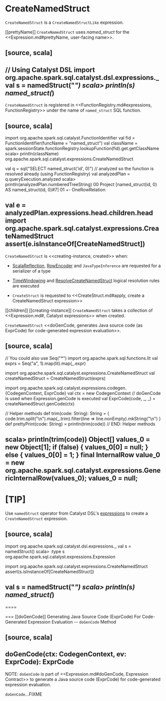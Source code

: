 # CreateNamedStruct

`CreateNamedStruct` is a `CreateNamedStructLike` expression.

[[prettyName]]
`CreateNamedStruct` uses *named_struct* for the <<Expression.md#prettyName, user-facing name>>.

[source, scala]
----
// Using Catalyst DSL
import org.apache.spark.sql.catalyst.dsl.expressions._
val s = namedStruct("*")
scala> println(s)
named_struct(*)
----

`CreateNamedStruct` is registered in <<FunctionRegistry.md#expressions, FunctionRegistry>> under the name of `named_struct` SQL function.

[source, scala]
----
import org.apache.spark.sql.catalyst.FunctionIdentifier
val fid = FunctionIdentifier(funcName = "named_struct")
val className = spark.sessionState.functionRegistry.lookupFunction(fid).get.getClassName
scala> println(className)
org.apache.spark.sql.catalyst.expressions.CreateNamedStruct

val q = sql("SELECT named_struct('id', 0)")
// analyzed so the function is resolved already (using FunctionRegistry)
val analyzedPlan = q.queryExecution.analyzed
scala> println(analyzedPlan.numberedTreeString)
00 Project [named_struct(id, 0) AS named_struct(id, 0)#7]
01 +- OneRowRelation

val e = analyzedPlan.expressions.head.children.head
import org.apache.spark.sql.catalyst.expressions.CreateNamedStruct
assert(e.isInstanceOf[CreateNamedStruct])
----

`CreateNamedStruct` is <<creating-instance, created>> when:

* [ScalaReflection](../ScalaReflection.md#serializerFor), [RowEncoder](../RowEncoder.md#serializerFor) and `JavaTypeInference` are requested for a serializer of a type

* [TimeWindowing](../logical-analysis-rules/TimeWindowing.md) and [ResolveCreateNamedStruct](../logical-analysis-rules/ResolveCreateNamedStruct.md) logical resolution rules are executed

* `CreateStruct` is requested to <<CreateStruct.md#apply, create a CreateNamedStruct expression>>

[[children]]
[[creating-instance]]
`CreateNamedStruct` takes a collection of <<Expression.md#, Catalyst expressions>> when created.

`CreateNamedStruct` <<doGenCode, generates Java source code (as ExprCode) for code-generated expression evaluation>>.

[source, scala]
----
// You could also use Seq("*")
import org.apache.spark.sql.functions.lit
val exprs = Seq("a", 1).map(lit).map(_.expr)

import org.apache.spark.sql.catalyst.expressions.CreateNamedStruct
val createNamedStruct = CreateNamedStruct(exprs)

import org.apache.spark.sql.catalyst.expressions.codegen.{CodegenContext, ExprCode}
val ctx = new CodegenContext
// doGenCode is used when Expression.genCode is executed
val ExprCode(code, _, _) = createNamedStruct.genCode(ctx)

// Helper methods
def trim(code: String): String = {
  code.trim.split("\n").map(_.trim).filter(line => line.nonEmpty).mkString("\n")
}
def prettyPrint(code: String) = println(trim(code))
// END: Helper methods

scala> println(trim(code))
Object[] values_0 = new Object[1];
if (false) {
values_0[0] = null;
} else {
values_0[0] = 1;
}
final InternalRow value_0 = new org.apache.spark.sql.catalyst.expressions.GenericInternalRow(values_0);
values_0 = null;
----

[TIP]
====
Use `namedStruct` operator from Catalyst DSL's [expressions](../catalyst-dsl/index.md#expressions) to create a `CreateNamedStruct` expression.

[source, scala]
----
import org.apache.spark.sql.catalyst.dsl.expressions._
val s = namedStruct()
scala> :type s
org.apache.spark.sql.catalyst.expressions.Expression

import org.apache.spark.sql.catalyst.expressions.CreateNamedStruct
assert(s.isInstanceOf[CreateNamedStruct])

val s = namedStruct("*")
scala> println(s)
named_struct(*)
----
====

=== [[doGenCode]] Generating Java Source Code (ExprCode) For Code-Generated Expression Evaluation -- `doGenCode` Method

[source, scala]
----
doGenCode(ctx: CodegenContext, ev: ExprCode): ExprCode
----

NOTE: `doGenCode` is part of <<Expression.md#doGenCode, Expression Contract>> to generate a Java source code (ExprCode) for code-generated expression evaluation.

`doGenCode`...FIXME

